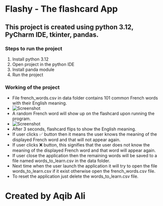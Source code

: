 # Flashy - The flashcard App

## This project is created using python 3.12, PyCharm IDE, tkinter, pandas.

### Steps to run the project
1. Install python 3.12
2. Open project in the python IDE
3. Install panda module
4. Run the project

### Working of the project
- File french_words.csv in data folder contains 101 common French words with their English meaning.
- ![Screenshot](./data/Screenshotfront.png)
- A random French word will show up on the flashcard upon running the program.
- ![Screenshot](./data/Screenshotback.png)
- After 3 seconds, flashcard flips to show the English meaning.
- If user clicks ✅ button then it means the user knows the meaning of the displayed French word and that will not appear again.
- If user clicks ❌ button, this signifies that the user does not know the meaning of the displayed French word and that word will appear again.
- If user close the application then the remaining words will be saved to a file named words_to_learn.csv in the data folder.
- Next time when the user launch the application it will try to open the file words_to_learn.csv if it exist otherwise open the french_words.csv file.
- To reset the application just delete the words_to_learn.csv file.

# Created by Aqib Ali


